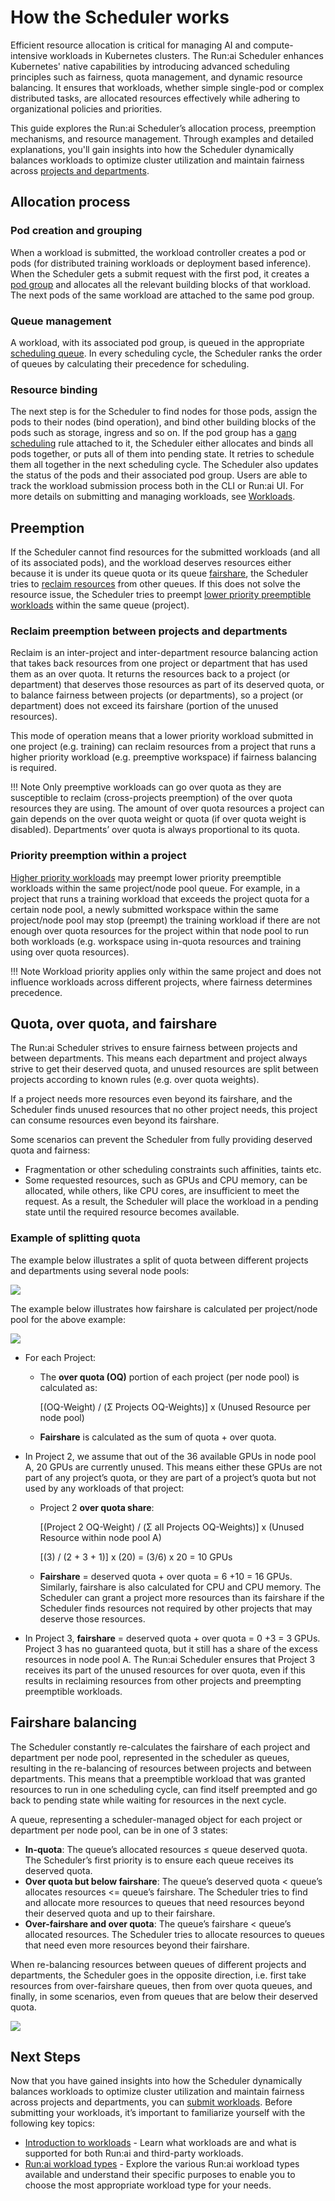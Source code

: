 # How the Scheduler works

Efficient resource allocation is critical for managing AI and compute-intensive workloads in Kubernetes clusters. The Run:ai Scheduler enhances Kubernetes' native capabilities by introducing advanced scheduling principles such as fairness, quota management, and dynamic resource balancing. It ensures that workloads, whether simple single-pod or complex distributed tasks, are allocated resources effectively while adhering to organizational policies and priorities.

This guide explores the Run:ai Scheduler’s allocation process, preemption mechanisms, and resource management. Through examples and detailed explanations, you'll gain insights into how the Scheduler dynamically balances workloads to optimize cluster utilization and maintain fairness across [projects and departments](../../platform-admin/aiinitiatives/overview.md#mapping-your-organization).

## Allocation process

### Pod creation and grouping

When a workload is submitted, the workload controller creates a pod or pods (for distributed training workloads or deployment based inference). When the Scheduler gets a submit request with the first pod, it creates a [pod group](./the-runai-scheduler.md#workloads-and-pod-groups) and allocates all the relevant building blocks of that workload. The next pods of the same workload are attached to the same pod group.

### Queue management

A workload, with its associated pod group, is queued in the appropriate [scheduling queue](./the-runai-scheduler.md#scheduling-queue). In every scheduling cycle, the Scheduler ranks the order of queues by calculating their precedence for scheduling.

### Resource binding

The next step is for the Scheduler to find nodes for those pods, assign the pods to their nodes (bind operation), and bind other building blocks of the pods such as storage, ingress and so on. If the pod group has a [gang scheduling](./the-runai-scheduler.md#gang-scheduling) rule attached to it, the Scheduler either allocates and binds all pods together, or puts all of them into pending state. It retries to schedule them all together in the next scheduling cycle. The Scheduler also updates the status of the pods and their associated pod group. Users are able to track the workload submission process both in the CLI or Run:ai UI. For more details on submitting and managing workloads, see [Workloads](../../platform-admin/workloads/overviews/managing-workloads.md).

## Preemption

If the Scheduler cannot find resources for the submitted workloads (and all of its associated pods), and the workload deserves resources either because it is under its queue quota or its queue [fairshare](./the-runai-scheduler.md#fairshare-and-fairshare-balancing), the Scheduler tries to [reclaim resources](./the-runai-scheduler.md#reclaim-of-resources-between-projects-and-departments) from other queues. If this does not solve the resource issue, the Scheduler tries to preempt [lower priority preemptible workloads](./the-runai-scheduler.md#preemption-of-lower-priority-workloads-within-a-project) within the same queue (project).

### Reclaim preemption between projects and departments

Reclaim is an inter-project and inter-department resource balancing action that takes back resources from one project or department that has used them as an over quota. It returns the resources back to a project (or department) that deserves those resources as part of its deserved quota, or to balance fairness between projects (or departments), so a project (or department) does not exceed its fairshare (portion of the unused resources).

This mode of operation means that a lower priority workload submitted in one project (e.g. training) can reclaim resources from a project that runs a higher priority workload (e.g. preemptive workspace) if fairness balancing is required.

!!! Note
    Only preemptive workloads can go over quota as they are susceptible to reclaim (cross-projects preemption) of the over quota resources they are using. The amount of over quota resources a project can gain depends on the over quota weight or quota (if over quota weight is disabled). Departments’ over quota is always proportional to its quota.

### Priority preemption within a project

[Higher priority workloads](./the-runai-scheduler.md#priority-and-preemption) may preempt lower priority preemptible workloads within the same project/node pool queue. For example, in a project that runs a training workload that exceeds the project quota for a certain node pool, a newly submitted workspace within the same project/node pool may stop (preempt) the training workload if there are not enough over quota resources for the project within that node pool to run both workloads (e.g. workspace using in-quota resources and training using over quota resources).

!!! Note
    Workload priority applies only within the same project and does not influence workloads across different projects, where fairness determines precedence.

## Quota, over quota, and fairshare

The Run:ai Scheduler strives to ensure fairness between projects and between departments. This means each department and project always strive to get their deserved quota, and unused resources are split between projects according to known rules (e.g. over quota weights).

If a project needs more resources even beyond its fairshare, and the Scheduler finds unused resources that no other project needs, this project can consume resources even beyond its fairshare.

Some scenarios can prevent the Scheduler from fully providing deserved quota and fairness:

* Fragmentation or other scheduling constraints such affinities, taints etc.
* Some requested resources, such as GPUs and CPU memory, can be allocated, while others, like CPU cores, are insufficient to meet the request. As a result, the Scheduler will place the workload in a pending state until the required resource becomes available.

### Example of splitting quota

The example below illustrates a split of quota between different projects and departments using several node pools:

![](img/quota-split.png)

The example below illustrates how fairshare is calculated per project/node pool for the above example:

![](img/fairshare.png)

*   For each Project:

    * The **over quota (OQ)** portion of each project (per node pool) is calculated as:

        \[(OQ-Weight) / (Σ Projects OQ-Weights)] x (Unused Resource per node pool)

    * **Fairshare** is calculated as the sum of quota + over quota.

* In Project 2, we assume that out of the 36 available GPUs in node pool A, 20 GPUs are currently unused. This means either these GPUs are not part of any project’s quota, or they are part of a project’s quota but not used by any workloads of that project:
 
    *   Project 2 **over quota share**:

        \[(Project 2 OQ-Weight) / (Σ all Projects OQ-Weights)] x (Unused Resource within node pool A)

        \[(3) / (2 + 3 + 1)] x (20) = (3/6) x 20 = 10 GPUs
        
    * **Fairshare** = deserved quota + over quota = 6 +10 = 16 GPUs. Similarly, fairshare is also calculated for CPU and CPU memory. The Scheduler can grant a project more resources than its fairshare if the Scheduler finds resources not required by other projects that may deserve those resources.

* In Project 3, **fairshare** = deserved quota + over quota = 0 +3 = 3 GPUs. Project 3 has no guaranteed quota, but it still has a share of the excess resources in node pool A. The Run:ai Scheduler ensures that Project 3 receives its part of the unused resources for over quota, even if this results in reclaiming resources from other projects and preempting preemptible workloads.

## Fairshare balancing

The Scheduler constantly re-calculates the fairshare of each project and department per node pool, represented in the scheduler as queues, resulting in the re-balancing of resources between projects and between departments. This means that a preemptible workload that was granted resources to run in one scheduling cycle, can find itself preempted and go back to pending state while waiting for resources in the next cycle.

A queue, representing a scheduler-managed object for each project or department per node pool, can be in one of 3 states:

* **In-quota**: The queue’s allocated resources ≤ queue deserved quota. The Scheduler’s first priority is to ensure each queue receives its deserved quota.
* **Over quota but below fairshare**: The queue’s deserved quota < queue’s allocates resources <= queue’s fairshare. The Scheduler tries to find and allocate more resources to queues that need resources beyond their deserved quota and up to their fairshare.
* **Over-fairshare and over quota**: The queue’s fairshare < queue’s allocated resources. The Scheduler tries to allocate resources to queues that need even more resources beyond their fairshare.

When re-balancing resources between queues of different projects and departments, the Scheduler goes in the opposite direction, i.e. first take resources from over-fairshare queues, then from over quota queues, and finally, in some scenarios, even from queues that are below their deserved quota.

![](img/queue.png)

## Next Steps

Now that you have gained insights into how the Scheduler dynamically balances workloads to optimize cluster utilization and maintain fairness across projects and departments, you can [submit workloads](../../platform-admin/workloads/overviews/managing-workloads.md). Before submitting your workloads, it’s important to familiarize yourself with the following key topics:

* [Introduction to workloads](../../platform-admin/workloads/overviews/introduction-to-workloads.md) - Learn what workloads are and what is supported for both Run:ai and third-party workloads.
* [Run:ai workload types](../../platform-admin/workloads/overviews/workload-types.md) - Explore the various Run:ai workload types available and understand their specific purposes to enable you to choose the most appropriate workload type for your needs.